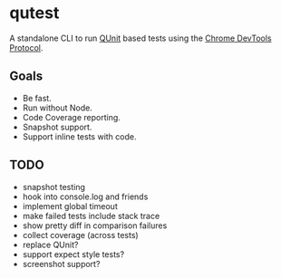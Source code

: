 # qutest

A standalone CLI to run [QUnit](QUnit) based tests using the
[Chrome DevTools Protocol](ChromeDP).

## Goals

- Be fast.
- Run without Node.
- Code Coverage reporting.
- Snapshot support.
- Support inline tests with code.

## TODO

- snapshot testing
- hook into console.log and friends
- implement global timeout
- make failed tests include stack trace
- show pretty diff in comparison failures
- collect coverage (across tests)
- replace QUnit?
- support expect style tests?
- screenshot support?

[qunit]: https://qunitjs.com/
[chromedp]: https://chromedevtools.github.io/devtools-protocol/
